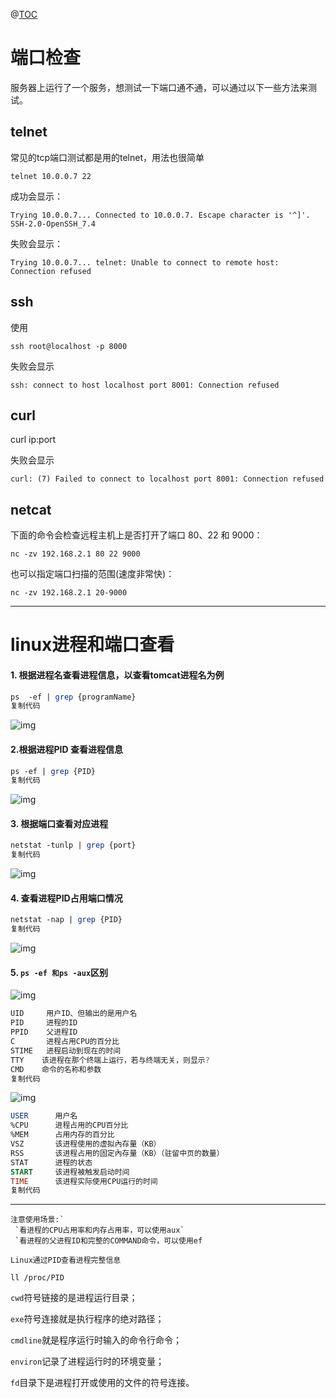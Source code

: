@[TOC](这里写自定义目录标题)

# **端口检查**



服务器上运行了一个服务，想测试一下端口通不通，可以通过以下一些方法来测试。

## telnet

常见的tcp端口测试都是用的telnet，用法也很简单

```
telnet 10.0.0.7 22 
```

成功会显示：

```
Trying 10.0.0.7... Connected to 10.0.0.7. Escape character is '^]'. SSH-2.0-OpenSSH_7.4 
```

失败会显示：

```
Trying 10.0.0.7... telnet: Unable to connect to remote host: Connection refused 
```

## ssh

使用

```
ssh root@localhost -p 8000 
```

失败会显示

```
ssh: connect to host localhost port 8001: Connection refused 
```

## curl

curl ip:port

失败会显示

```
curl: (7) Failed to connect to localhost port 8001: Connection refused 
```

## netcat

下面的命令会检查远程主机上是否打开了端口 80、22 和 9000：

```
nc -zv 192.168.2.1 80 22 9000 
```

也可以指定端口扫描的范围(速度非常快)：

```
nc -zv 192.168.2.1 20-9000
```



---



# linux进程和端口查看

#### 1. 根据进程名查看进程信息，以查看tomcat进程名为例

```perl
ps  -ef | grep {programName}
复制代码
```



![img](https://p1-jj.byteimg.com/tos-cn-i-t2oaga2asx/gold-user-assets/2019/3/29/169c951b4aeb85bd~tplv-t2oaga2asx-zoom-in-crop-mark:4536:0:0:0.image)



#### 2.根据进程PID 查看进程信息

```perl
ps -ef | grep {PID}
复制代码
```



![img](https://p1-jj.byteimg.com/tos-cn-i-t2oaga2asx/gold-user-assets/2019/3/29/169c95da0f198a2b~tplv-t2oaga2asx-zoom-in-crop-mark:4536:0:0:0.image)



#### 3. 根据端口查看对应进程

```perl
netstat -tunlp | grep {port}
复制代码
```



![img](https://p1-jj.byteimg.com/tos-cn-i-t2oaga2asx/gold-user-assets/2019/3/29/169c95a83753bfa6~tplv-t2oaga2asx-zoom-in-crop-mark:4536:0:0:0.image)



#### 4. 查看进程PID占用端口情况

```perl
netstat -nap | grep {PID}
复制代码
```



![img](https://p1-jj.byteimg.com/tos-cn-i-t2oaga2asx/gold-user-assets/2019/3/29/169c9591a6b0d08b~tplv-t2oaga2asx-zoom-in-crop-mark:4536:0:0:0.image)



#### 5. `ps -ef 和ps -aux`区别



![img](https://p1-jj.byteimg.com/tos-cn-i-t2oaga2asx/gold-user-assets/2019/3/29/169c9c015bec3513~tplv-t2oaga2asx-zoom-in-crop-mark:4536:0:0:0.image)



```objectivec
UID     用户ID、但输出的是用户名   
PID     进程的ID 
PPID    父进程ID   
C       进程占用CPU的百分比   
STIME   进程启动到现在的时间   
TTY    该进程在那个终端上运行，若与终端无关，则显示?  
CMD    命令的名称和参数
复制代码
```



![img](https://p1-jj.byteimg.com/tos-cn-i-t2oaga2asx/gold-user-assets/2019/3/29/169c9bf51161ce8d~tplv-t2oaga2asx-zoom-in-crop-mark:4536:0:0:0.image)



```sql
USER      用户名  
%CPU      进程占用的CPU百分比  
%MEM      占用内存的百分比    
VSZ       该进程使用的虚拟內存量（KB）   
RSS       该进程占用的固定內存量（KB）（驻留中页的数量）   
STAT      进程的状态   
START     该进程被触发启动时间    
TIME      该进程实际使用CPU运行的时间  
复制代码
```

------

```
注意使用场景:`
 `看进程的CPU占用率和内存占用率，可以使用aux`
 `看进程的父进程ID和完整的COMMAND命令，可以使用ef
```





```
Linux通过PID查看进程完整信息

ll /proc/PID
```



`cwd`符号链接的是进程运行目录；

`exe`符号连接就是执行程序的绝对路径；

`cmdline`就是程序运行时输入的命令行命令；

`environ`记录了进程运行时的环境变量；

`fd`目录下是进程打开或使用的文件的符号连接。